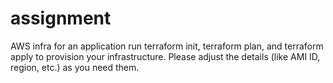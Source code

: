 # assignment
AWS infra for an application
run terraform init, terraform plan, and terraform apply to provision your infrastructure. Please adjust the details (like AMI ID, region, etc.) as you need them.
